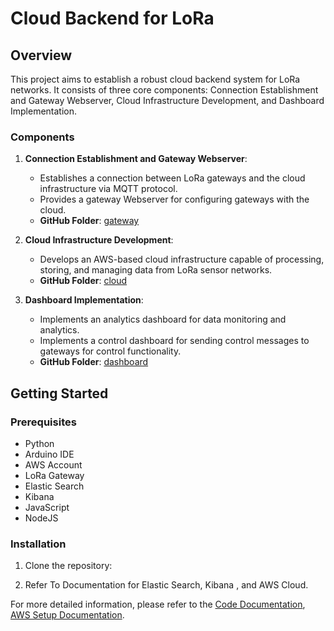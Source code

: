 # Cloud Backend for LoRa

## Overview

This project aims to establish a robust cloud backend system for LoRa networks. It consists of three core components: Connection Establishment and Gateway Webserver, Cloud Infrastructure Development, and Dashboard Implementation.

### Components

1. **Connection Establishment and Gateway Webserver**: 
   - Establishes a connection between LoRa gateways and the cloud infrastructure via MQTT protocol.
   - Provides a gateway Webserver for configuring gateways with the cloud.
   - **GitHub Folder**: [gateway](https://github.com/fabinjoe/cloud_backend_for_lora_capstone/tree/main/gateway)

2. **Cloud Infrastructure Development**:
   - Develops an AWS-based cloud infrastructure capable of processing, storing, and managing data from LoRa sensor networks.
   - **GitHub Folder**: [cloud](https://github.com/fabinjoe/cloud_backend_for_lora_capstone/tree/main/cloud/lambda_functions)

3. **Dashboard Implementation**:
   - Implements an analytics dashboard for data monitoring and analytics.
   - Implements a control dashboard for sending control messages to gateways for control functionality.
   - **GitHub Folder**: [dashboard](https://github.com/fabinjoe/cloud_backend_for_lora_capstone/tree/main/dashboard)

## Getting Started

### Prerequisites

- Python
- Arduino IDE
- AWS Account
- LoRa Gateway
- Elastic Search
- Kibana
- JavaScript
- NodeJS

### Installation

1. Clone the repository:

2. Refer To Documentation for Elastic Search, Kibana , and AWS Cloud.

For more detailed information, please refer to the [Code Documentation]( https://github.com/fabinjoe/cloud_backend_for_lora_capstone/blob/main/CloudBackedLoraCodeDocumentation.pdf),
[AWS Setup Documentation]( https://github.com/fabinjoe/cloud_backend_for_lora_capstone/blob/main/AWS%20Setup%20Documentation.pdf).

   
